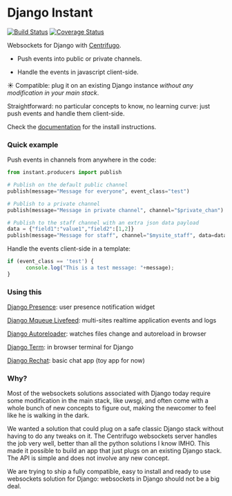 # Django Instant

[![Build Status](https://travis-ci.org/synw/django-instant.svg?branch=master)](https://travis-ci.org/synw/django-instant)
[![Coverage Status](https://coveralls.io/repos/github/synw/django-instant/badge.svg?branch=master)](https://coveralls.io/github/synw/django-instant?branch=master)

Websockets for Django with [Centrifugo](https://github.com/centrifugal/centrifugo).

* Push events into public or private channels.

* Handle the events in javascript client-side.

:sunny: Compatible: plug it on an existing Django instance _without any modification in your main stack_. 

Straightforward: no particular concepts to know, no learning curve: just push events and handle them client-side.

Check the [documentation](http://django-instant.readthedocs.io/en/latest/) for the install instructions.

### Quick example

Push events in channels from anywhere in the code:

  ```python
from instant.producers import publish
  
# Publish on the default public channel
publish(message="Message for everyone", event_class="test")

# Publish to a private channel
publish(message="Message in private channel", channel="$private_chan")

# Publish to the staff channel with an extra json data payload
data = {"field1":"value1","field2":[1,2]}
publish(message="Message for staff", channel="$mysite_staff", data=data)
  ```

Handle the events client-side in a template:

  ```javascript
if (event_class == 'test') {
        console.log("This is a test message: "+message);
}
  ```

### Using this

[Django Presence](https://github.com/synw/django-presence): user presence notification widget

[Django Mqueue Livefeed](https://github.com/synw/django-mqueue-livefeed): multi-sites realtime application events and logs

[Django Autoreloader](https://github.com/synw/django-autoreloader): watches files change and autoreload in browser

[Django Term](https://github.com/synw/django-term): in browser terminal for Django
 
[Django Rechat](https://github.com/synw/django-rechat): basic chat app (toy app for now)

### Why?

Most of the websockets solutions associated with Django today require some modification in the main stack, like uwsgi, 
and often come with a whole bunch of new concepts to figure out, making the newcomer to feel like 
he is walking in the dark.

We wanted a solution that could plug on a safe classic Django stack without having to do any tweaks on it. 
The Centrifugo websockets server handles the job very well, better than all the python solutions I know IMHO. This made 
it possible to build an app that just plugs on an existing Django stack. The API is simple and does not involve any
new concept.

We are trying to ship a fully compatible, easy to install and ready to use websockets solution for Django: 
websockets in Django should not be a big deal.
